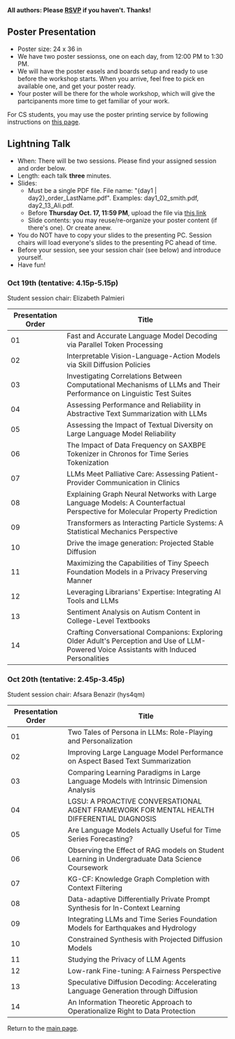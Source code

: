 
__All authors: Please [RSVP](https://forms.gle/YDu7xEGx8cCDYNp39) if you haven't. Thanks!__

## Poster Presentation


- Poster size: 24 x 36 in
- We have two poster sessionss, one on each day, from 12:00 PM to 1:30 PM. 
- We will have the poster easels and boards setup and ready to use before the workshop starts. When you arrive, feel free to pick en available one, and get your poster ready. 
- Your poster will be there for the whole workshop, which will give the partcipanents more time to get familiar of your work. 

For CS students, you may use the poster printing service by following instructions on [this page](https://www.cs.virginia.edu/computing/doku.php?id=poster_printing).

## Lightning Talk

- When: There will be two sessions. Please find your assigned session and order below. 
- Length: each talk **three** minutes.
- Slides:
  - Must be a single PDF file. File name: "{day1 &#124; day2}_order_LastName.pdf". Examples: day1_02_smith.pdf, day2_13_Ali.pdf.
  - Before __Thursday Oct. 17, 11:59 PM__, upload the file via [this link](https://virginia.box.com/s/wt7s9uzftlan7uqf92ik4v7nvk7zqnfp) 
  - Slide contents: you may reuse/re-organize your poster content (if there's one). Or create anew. 
- You do NOT have to copy your slides to the presenting PC. Session chairs will load everyone's slides to the presenting PC ahead of time. 
- Before your session, see your session chair (see below) and introduce yourself.
- Have fun!

### Oct 19th (tentative: 4.15p-5.15p)

Student session chair: Elizabeth Palmieri

| Presentation Order | Title                                                                                                                                     |
|--------------------|-------------------------------------------------------------------------------------------------------------------------------------------|
| 01                 | Fast and Accurate Language Model Decoding via Parallel Token Processing                                                                   |
| 02                 | Interpretable Vision-Language-Action Models via Skill Diffusion Policies                                                                  |
| 03                 | Investigating Correlations Between Computational Mechanisms of LLMs and Their Performance on Linguistic Test Suites                       |
| 04                 | Assessing Performance and Reliability in Abstractive Text Summarization with LLMs                                                         |
| 05                 | Assessing the Impact of Textual Diversity on Large Language Model Reliability                                                             |
| 06                 | The Impact of Data Frequency on SAXBPE Tokenizer in Chronos for Time Series Tokenization                                                  |
| 07                 | LLMs Meet Palliative Care: Assessing Patient-Provider Communication in Clinics                                                            |
| 08                 | Explaining Graph Neural Networks with Large Language Models: A Counterfactual Perspective for Molecular Property Prediction               |
| 09                 | Transformers as Interacting Particle Systems: A Statistical Mechanics Perspective                                                         |
| 10                 | Drive the image generation: Projected Stable Diffusion                                                                                    |
| 11                 | Maximizing the Capabilities of Tiny Speech Foundation Models in a Privacy Preserving Manner                                               |
| 12                 | Leveraging Librarians' Expertise: Integrating AI Tools and LLMs                                                                           |
| 13                 | Sentiment Analysis on Autism Content in College-Level Textbooks                                                                           |
| 14                 | Crafting Conversational Companions: Exploring Older Adult's Perception and Use of LLM-Powered Voice Assistants with Induced Personalities |


### Oct 20th (tentative: 2.45p-3.45p)

Student session chair: Afsara Benazir (hys4qm)

| Presentation Order | Title                                                                                           |
|--------------------|-------------------------------------------------------------------------------------------------|
| 01                 | Two Tales of Persona in LLMs: Role-Playing and Personalization                                  |
| 02                 | Improving Large Language Model Performance on Aspect Based Text Summarization                   |
| 03                 | Comparing Learning Paradigms in Large Language Models with Intrinsic Dimension Analysis         |
| 04                 | LGSU: A PROACTIVE CONVERSATIONAL AGENT FRAMEWORK FOR MENTAL HEALTH DIFFERENTIAL DIAGNOSIS       |
| 05                 | Are Language Models Actually Useful for Time Series Forecasting?                                |
| 06                 | Observing the Effect of RAG models on Student Learning in Undergraduate Data Science Coursework |
| 07                 | KG-CF: Knowledge Graph Completion with Context Filtering                                        |
| 08                 | Data-adaptive Differentially Private Prompt Synthesis for In-Context Learning                   |
| 09                 | Integrating LLMs and Time Series Foundation Models for Earthquakes and Hydrology                |
| 10                 | Constrained Synthesis with Projected Diffusion Models                                           |
| 11                 | Studying the Privacy of LLM Agents                                                              |
| 12                 | Low-rank Fine-tuning: A Fairness Perspective                                                    |
| 13                 | Speculative Diffusion Decoding: Accelerating Language Generation through Diffusion              |
| 14                 | An Information Theoretic Approach to Operationalize Right to Data Protection                    |


Return to the [main page](README.md).
